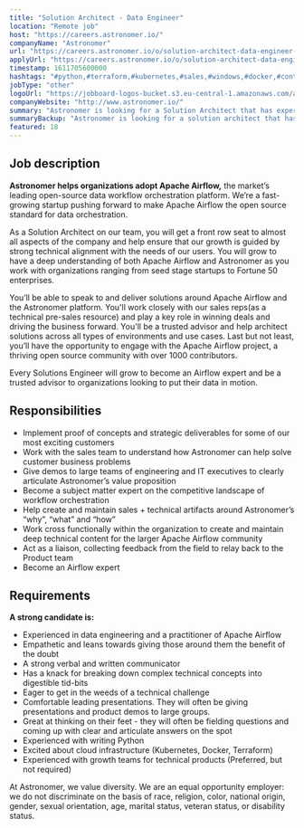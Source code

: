 ```yaml
---
title: "Solution Architect - Data Engineer"
location: "Remote job"
host: "https://careers.astronomer.io/"
companyName: "Astronomer"
url: "https://careers.astronomer.io/o/solution-architect-data-engineer-airflow"
applyUrl: "https://careers.astronomer.io/o/solution-architect-data-engineer-airflow/c/new"
timestamp: 1611705600000
hashtags: "#python,#terraform,#kubernetes,#sales,#windows,#docker,#content,#marketing"
jobType: "other"
logoUrl: "https://jobboard-logos-bucket.s3.eu-central-1.amazonaws.com/astronomer"
companyWebsite: "http://www.astronomer.io/"
summary: "Astronomer is looking for a Solution Architect that has experience in: #python, #terraform, #kubernetes."
summaryBackup: "Astronomer is looking for a solution architect that has experience in: #sales, #python, #terraform."
featured: 18
---
```


## Job description

**Astronomer helps organizations adopt Apache Airflow,** the market’s leading open-source data workflow orchestration platform. We’re a fast-growing startup pushing forward to make Apache Airflow the open source standard for data orchestration.

As a Solution Architect on our team, you will get a front row seat to almost all aspects of the company and help ensure that our growth is guided by strong technical alignment with the needs of our users. You will grow to have a deep understanding of both Apache Airflow and Astronomer as you work with organizations ranging from seed stage startups to Fortune 50 enterprises.

You’ll be able to speak to and deliver solutions around Apache Airflow and the Astronomer platform. You'll work closely with our sales reps(as a technical pre-sales resource) and play a key role in winning deals and driving the business forward. You'll be a trusted advisor and help architect solutions across all types of environments and use cases. Last but not least, you’ll have the opportunity to engage with the Apache Airflow project, a thriving open source community with over 1000 contributors.

Every Solutions Engineer will grow to become an Airflow expert and be a trusted advisor to organizations looking to put their data in motion.

## Responsibilities

*   Implement proof of concepts and strategic deliverables for some of our most exciting customers
*   Work with the sales team to understand how Astronomer can help solve customer business problems
*   Give demos to large teams of engineering and IT executives to clearly articulate Astronomer’s value proposition
*   Become a subject matter expert on the competitive landscape of workflow orchestration
*   Help create and maintain sales + technical artifacts around Astronomer’s “why”, “what” and “how”
*   Work cross functionally within the organization to create and maintain deep technical content for the larger Apache Airflow community
*   Act as a liaison, collecting feedback from the field to relay back to the Product team
*   Become an Airflow expert

## Requirements

**A strong candidate is:**

*   Experienced in data engineering and a practitioner of Apache Airflow
*   Empathetic and leans towards giving those around them the benefit of the doubt
*   A strong verbal and written communicator
*   Has a knack for breaking down complex technical concepts into digestible tid-bits
*   Eager to get in the weeds of a technical challenge
*   Comfortable leading presentations. They will often be giving presentations and product demos to large groups.
*   Great at thinking on their feet - they will often be fielding questions and coming up with clear and articulate answers on the spot
*   Experienced with writing Python
*   Excited about cloud infrastructure (Kubernetes, Docker, Terraform)
*   Experienced with growth teams for technical products (Preferred, but not required)

At Astronomer, we value diversity. We are an equal opportunity employer: we do not discriminate on the basis of race, religion, color, national origin, gender, sexual orientation, age, marital status, veteran status, or disability status.
